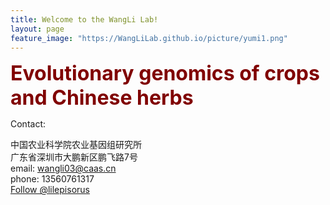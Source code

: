 ```yaml
---
title: Welcome to the WangLi Lab!
layout: page
feature_image: "https://WangLiLab.github.io/picture/yumi1.png"
---
```



<b><font size = "6" color="maroon">Evolutionary genomics of crops and Chinese herbs</font></b>

Contact:<br>

中国农业科学院农业基因组研究所<br>
广东省深圳市大鹏新区鹏飞路7号<br>
email: wangli03@caas.cn<br>
phone: 13560761317<br>
<a href="https://twitter.com/mbhufford?ref_src=twsrc%5Etfw" class="twitter-follow-button" data-show-count="false">Follow @lilepisorus</a><script async src="https://twitter.com/lilepisorus" charset="utf-8"></script>
